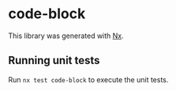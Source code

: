 # code-block

This library was generated with [Nx](https://nx.dev).

## Running unit tests

Run `nx test code-block` to execute the unit tests.
